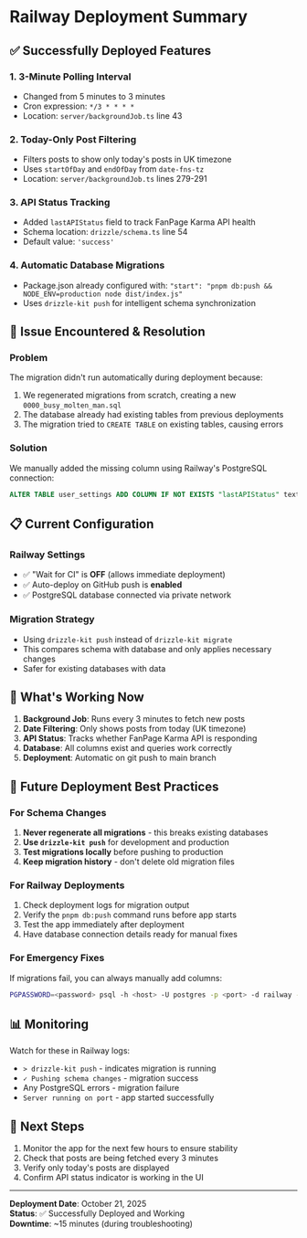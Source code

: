 # Railway Deployment Summary

## ✅ Successfully Deployed Features

### 1. **3-Minute Polling Interval**
- Changed from 5 minutes to 3 minutes
- Cron expression: `*/3 * * * *`
- Location: `server/backgroundJob.ts` line 43

### 2. **Today-Only Post Filtering**
- Filters posts to show only today's posts in UK timezone
- Uses `startOfDay` and `endOfDay` from `date-fns-tz`
- Location: `server/backgroundJob.ts` lines 279-291

### 3. **API Status Tracking**
- Added `lastAPIStatus` field to track FanPage Karma API health
- Schema location: `drizzle/schema.ts` line 54
- Default value: `'success'`

### 4. **Automatic Database Migrations**
- Package.json already configured with: `"start": "pnpm db:push && NODE_ENV=production node dist/index.js"`
- Uses `drizzle-kit push` for intelligent schema synchronization

## 🔧 Issue Encountered & Resolution

### Problem
The migration didn't run automatically during deployment because:
1. We regenerated migrations from scratch, creating a new `0000_busy_molten_man.sql`
2. The database already had existing tables from previous deployments
3. The migration tried to `CREATE TABLE` on existing tables, causing errors

### Solution
We manually added the missing column using Railway's PostgreSQL connection:
```sql
ALTER TABLE user_settings ADD COLUMN IF NOT EXISTS "lastAPIStatus" text DEFAULT 'success';
```

## 📋 Current Configuration

### Railway Settings
- ✅ "Wait for CI" is **OFF** (allows immediate deployment)
- ✅ Auto-deploy on GitHub push is **enabled**
- ✅ PostgreSQL database connected via private network

### Migration Strategy
- Using `drizzle-kit push` instead of `drizzle-kit migrate`
- This compares schema with database and only applies necessary changes
- Safer for existing databases with data

## 🚀 What's Working Now

1. **Background Job**: Runs every 3 minutes to fetch new posts
2. **Date Filtering**: Only shows posts from today (UK timezone)
3. **API Status**: Tracks whether FanPage Karma API is responding
4. **Database**: All columns exist and queries work correctly
5. **Deployment**: Automatic on git push to main branch

## 🔮 Future Deployment Best Practices

### For Schema Changes
1. **Never regenerate all migrations** - this breaks existing databases
2. **Use `drizzle-kit push`** for development and production
3. **Test migrations locally** before pushing to production
4. **Keep migration history** - don't delete old migration files

### For Railway Deployments
1. Check deployment logs for migration output
2. Verify the `pnpm db:push` command runs before app starts
3. Test the app immediately after deployment
4. Have database connection details ready for manual fixes

### For Emergency Fixes
If migrations fail, you can always manually add columns:
```bash
PGPASSWORD=<password> psql -h <host> -U postgres -p <port> -d railway -c "ALTER TABLE ..."
```

## 📊 Monitoring

Watch for these in Railway logs:
- `> drizzle-kit push` - indicates migration is running
- `✓ Pushing schema changes` - migration success
- Any PostgreSQL errors - migration failure
- `Server running on port` - app started successfully

## 🎯 Next Steps

1. Monitor the app for the next few hours to ensure stability
2. Check that posts are being fetched every 3 minutes
3. Verify only today's posts are displayed
4. Confirm API status indicator is working in the UI

---

**Deployment Date**: October 21, 2025  
**Status**: ✅ Successfully Deployed and Working  
**Downtime**: ~15 minutes (during troubleshooting)


